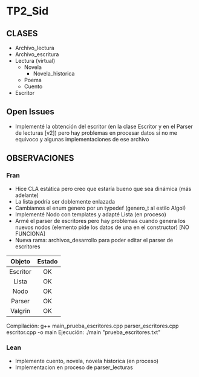 # TP2_Sid

## CLASES
- Archivo_lectura
- Archivo_escritura
- Lectura (virtual)
    - Novela
        - Novela_historica
    - Poema
    - Cuento
- Escritor

## Open Issues
- Implementé la obtención del escritor (en la clase Escritor y en el Parser de lecturas [v2]) pero hay problemas en procesar datos si no me equivoco y algunas implementaciones de ese archivo

## OBSERVACIONES
### Fran
- Hice CLA estática pero creo que estaría bueno que sea dinámica (más adelante)
- La lista podría ser doblemente enlazada
- Cambiamos el enum genero por un typedef (genero_t al estilo AlgoI)
- Implementé Nodo con templates y adapté Lista (en proceso)
- Armé el parser de escritores pero hay problemas cuando genera los nuevos nodos (elemento pide los datos de una en el constructor) [NO FUNCIONA]
- Nueva rama: archivos_desarrollo para poder editar el parser de escritores

| Objeto | Estado     |
|:------:|:----------:|
|Escritor|  OK        |
| Lista  | OK|
| Nodo   | OK|
|Parser  | OK         |
| Valgrin | OK |

Compilación: g++ main_prueba_escritores.cpp parser_escritores.cpp escritor.cpp -o main
Ejecución: ./main "prueba_escritores.txt"

### Lean
- Implemente cuento, novela, novela historica (en proceso)
- Implementacion en proceso de parser_lecturas
